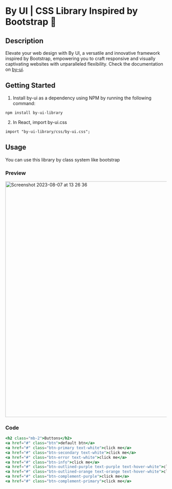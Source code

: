 # By UI | CSS Library Inspired by Bootstrap 🚀 

## Description

Elevate your web design with By UI, a versatile and innovative framework inspired by Bootstrap, empowering you to craft responsive and visually captivating websites with unparalleled flexibility.
Check the documentation on [by-ui](https://bayu-setiawan.gitbook.io/by.ui/).

## Getting Started

1. Install by-ui as a dependency using NPM by running the following command:
``` 
npm install by-ui-library
```
2. In React, import by-ui.css
```
import "by-ui-library/css/by-ui.css";
```

## Usage

You can use this library by class system like bootstrap

### Preview
<img width="736" alt="Screenshot 2023-08-07 at 13 26 36" src="https://github.com/Bayusetiawan45/by-ui/assets/99315255/2efd7849-ff4c-4ecd-b09f-e64ce5a0b84f">

### Code

```jsx
<h2 class="mb-2">Buttons</h2>
<a href="#" class="btn">default btn</a>
<a href="#" class="btn-primary text-white">click me</a>
<a href="#" class="btn-secondary text-white">click me</a>
<a href="#" class="btn-error text-white">click me</a>
<a href="#" class="btn-info">click me</a>
<a href="#" class="btn-outlined-purple text-purple text-hover-white">click me</a>
<a href="#" class="btn-outlined-orange text-orange text-hover-white">click me</a>
<a href="#" class="btn-complement-purple">click me</a>
<a href="#" class="btn-complement-primary">click me</a>
```
